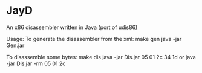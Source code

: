 JayD
====

An x86 disassembler written in Java (port of udis86)


Usage:
To generate the disassembler from the xml:
make gen
java -jar Gen.jar

To disassemble some bytes:
make dis
java -jar Dis.jar 05 01 2c 34 1d
or
java -jar Dis.jar -rm 05 01 2c